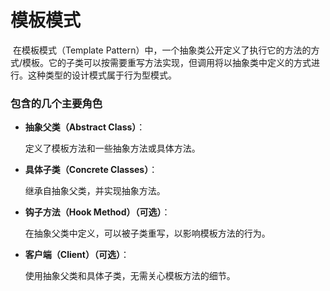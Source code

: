 # 模板模式

​	在模板模式（Template Pattern）中，一个抽象类公开定义了执行它的方法的方式/模板。它的子类可以按需要重写方法实现，但调用将以抽象类中定义的方式进行。这种类型的设计模式属于行为型模式。

### 包含的几个主要角色

- **抽象父类（Abstract Class）**：

  定义了模板方法和一些抽象方法或具体方法。

- **具体子类（Concrete Classes）**：

  继承自抽象父类，并实现抽象方法。

- **钩子方法（Hook Method）（可选）**：

  在抽象父类中定义，可以被子类重写，以影响模板方法的行为。

- **客户端（Client）（可选）**：

  使用抽象父类和具体子类，无需关心模板方法的细节。